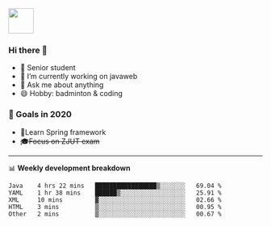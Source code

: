 <img src="https://github.com/egoist/egoist/raw/master/balloon.gif" width="50">

### Hi there 🐏

- 🌱 Senior student
- 🔭 I’m currently working on javaweb
- 💬 Ask me about anything
- 😄 Hobby: badminton & coding

### 🚀 Goals in 2020
+ 🍃Learn Spring framework
+ ~~🎓Focus on ZJUT exam~~
-------

📊 **Weekly development breakdown**
<!--START_SECTION:waka-->
```text
Java    4 hrs 22 mins   █████████████████▒░░░░░░░   69.04 % 
YAML    1 hr 38 mins    ██████▒░░░░░░░░░░░░░░░░░░   25.91 % 
XML     10 mins         ▓░░░░░░░░░░░░░░░░░░░░░░░░   02.66 % 
HTML    3 mins          ▒░░░░░░░░░░░░░░░░░░░░░░░░   00.95 % 
Other   2 mins          ▒░░░░░░░░░░░░░░░░░░░░░░░░   00.67 % 
```
<!--END_SECTION:waka-->
